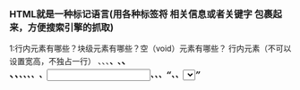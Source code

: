 ### HTML就是一种标记语言(用各种标签将 相关信息或者关键字 包裹起来，方便搜索引擎的抓取)
1:行内元素有哪些？块级元素有哪些？空（void）元素有哪些？
行内元素（不可以设置宽高，不独占一行）
<a>、<abbr>、<acronym>、<b>、<bdo>、<big>、<br>、<cite>、<code>、<dfn>、<em>、<i>、<img>、<input>、<kbd>、<label>、<q>、<samp>、<select>、<small>、<span>、<strong>、<sub>、<sup>、<textarea>、<tt>、<var>
	
块元素（可以设置宽高，独占一行）
<address>、<caption>、<dd>、<div>、<dl>、<dt>、<fieldset>、<form>、<h1>、<h2>、<h3>、<h4>、<h5>、<h6>、<hr>、<legend>、<li>、<noframes>、<noscript>、<ol>、<ul>、<p>、<pre>、<table>、<tbody>、<td>、<tfoot>、<th>、<thead>、<tr>

空
<br> <hr> <img> <input> <link> <meta>

鲜为人知的：
<area> <base> <col> <command> <embed> <link> <meta><keygen> <param> <source> <track> <wbr>

2:请描述一下 cookies，sessionStorage 和 localStorage 的区别？
cookie是网站为了标示用户身份而储存在用户本地终端（Client Side）上的数据（通常经过加密）
cookie数据始终在同源的http请求中携带（即使不需要），即会在浏览器和服务器间来回传递
sessionStorage和localStorage不会自动把数据发给服务器，仅在本地保存
存储大小：
cookie数据大小不能超过4k sessionStorage和localStorage虽然也有存储大小的限制，但比cookie大得多，可以达到5M或更大
有期时间：
localStorage 存储持久数据，浏览器关闭后数据不丢失除非主动删除数据 sessionStorage 数据在当前浏览器窗口关闭后自动删除 cookie 设置的cookie过期时间之前一直有效，即使窗口或浏览器关闭
3:
